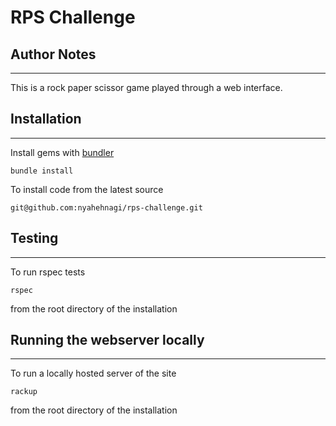 # RPS Challenge

## Author Notes
----------------------
 This is a rock paper scissor game played through a web interface.

## Installation
----------------------
Install gems with [bundler](https://bundler.io/ "bundler") 
~~~~
bundle install 
~~~~
To install code from the latest source
~~~~
git@github.com:nyahehnagi/rps-challenge.git
~~~~
## Testing
-----------------------
To run rspec tests
~~~~
rspec
~~~~
from the root directory of the installation 

## Running the webserver locally
-----------------------
To run a locally hosted server of the site
~~~~
rackup
~~~~
from the root directory of the installation

